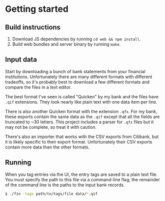 # Getting started

## Build instructions

1. Download JS dependencies by running `cd web && npm install`.
2. Build web bundles and server binary by running `make`.

## Input data

Start by downloading a bunch of bank statements from your financial
institutions.  Unfortunately there are many different formats with
different tradeoffs, so it's probably best to download a few different
formats and compare the files in a text editor.

The best format I've seen is called "Quicken" by my bank and the files
have `.qif` extensions.  They look nearly like plain text with one
data item per line.

There is also another Quicken format with the extension `.qfx`.
For my bank, these exports contain the same data as the `.qif` except
that all the fields are truncated to ~30 letters.  This project
includes a parser for `.qfx` files but it may not be complete, so
treat it with caution.

There's also an importer that works with the CSV exports from
Citibank, but it is likely specific to their export format.
Unfortunately their CSV exports contain more data than the other
formats.

## Running

When you tag entries via the UI, the entry tags are saved to a plain
text file.  You must specify the path to this file via a command-line
flag; the remainder of the command line is the paths to the input bank
records.

```sh
$ ./fin -tags path/to/tags/file data/*.qif
```

